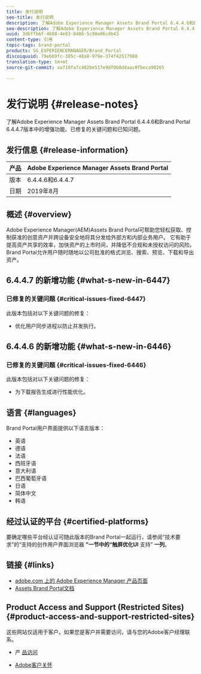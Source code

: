 ```yaml
---
title: 发行说明
seo-title: 发行说明
description: 了解Adobe Experience Manager Assets Brand Portal 6.4.4.6和Brand Portal 6.4.4.7版本中的增强功能、已修复的关键问题和已知问题。
seo-description: 了解Adobe Experience Manager Assets Brand Portal 6.4.4.6和Brand Portal 6.4.4.7版本中的增强功能、已修复的关键问题和已知问题。
uuid: 3d6ffb6f-4608-4e83-8486-5c90e06cdb43
content-type: 引用
topic-tags: brand-portal
products: SG_EXPERIENCEMANAGER/Brand_Portal
discoiquuid: 79ebb9fc-385c-48a8-979e-374f42517988
translation-type: tm+mt
source-git-commit: aa710fa7c482be517e9df0b0ddaac0fbeca90265

---
```



# 发行说明 {#release-notes}

了解Adobe Experience Manager Assets Brand Portal 6.4.4.6和Brand Portal 6.4.4.7版本中的增强功能、已修复的关键问题和已知问题。

## 发行信息 {#release-information}

| 产品 | Adobe Experience Manager Assets Brand Portal |
|---|---|
| 版本 | 6.4.4.6和6.4.4.7 |
| 日期 | 2019年8月 |

## 概述 {#overview}

Adobe Experience Manager(AEM)Assets Brand Portal可帮助您轻松获取、控制获准的创意资产并跨设备安全地将其分发给外部方和内部业务用户。 它有助于提高资产共享的效率，加快资产的上市时间，并降低不合规和未授权访问的风险。 Brand Portal允许用户随时随地以公司批准的格式浏览、搜索、预览、下载和导出资产。

## 6.4.4.7 的新增功能 {#what-s-new-in-6447}

### 已修复的关键问题 {#critical-issues-fixed-6447}

此版本包括对以下关键问题的修复：

* 优化用户同步进程以防止并发执行。

## 6.4.4.6 的新增功能 {#what-s-new-in-6446}

### 已修复的关键问题 {#critical-issues-fixed-6446}

此版本包括对以下关键问题的修复：

* 为下载报告生成进行性能优化。

## 语言 {#languages}

Brand Portal用户界面提供以下语言版本：

* 英语
* 德语
* 法语
* 西班牙语
* 意大利语
* 巴西葡萄牙语
* 日语
* 简体中文
* 韩语

## 经过认证的平台 {#certified-platforms}

要确定哪些平台经认证可随此版本的Brand Portal一起运行，请参阅“技术要求”的“支持的创作用户界面浏览器 **”一节中的“触屏优化UI** 支持” **一列**[](https://helpx.adobe.com/experience-manager/6-4/sites/deploying/using/technical-requirements.html)。

## 链接 {#links}

* [adobe.com 上的 Adobe Experience Manager 产品页面](http://www.adobe.com/in/marketing-cloud/experience-manager.html)
* [Assets Brand Portal文档](https://helpx.adobe.com/experience-manager/brand-portal/user-guide.html)

## Product Access and Support (Restricted Sites) {#product-access-and-support-restricted-sites}

这些网站仅适用于客户。如果您是客户并需要访问，请与您的Adobe客户经理联系。

* [](https://daycare.day.com) 产 [品访问](https://login.marketing.adobe.com)

* [Adobe客户关怀](https://helpx.adobe.com/contact.html)
